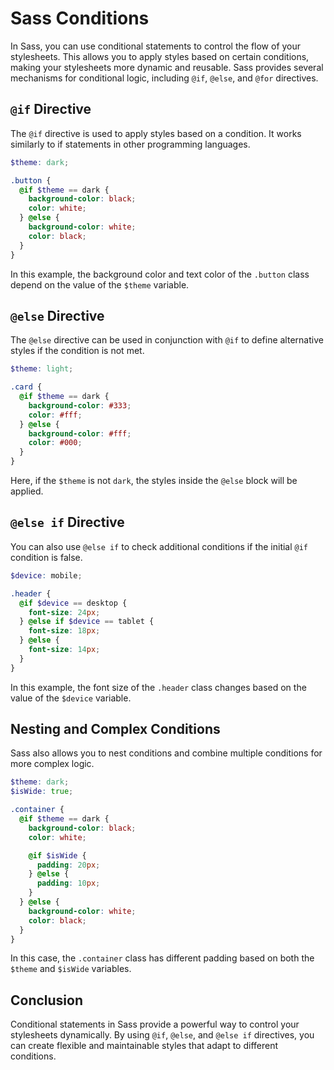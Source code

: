 # Sass Conditions

In Sass, you can use conditional statements to control the flow of your stylesheets. This allows you to apply styles based on certain conditions, making your stylesheets more dynamic and reusable. Sass provides several mechanisms for conditional logic, including `@if`, `@else`, and `@for` directives.

## `@if` Directive

The `@if` directive is used to apply styles based on a condition. It works similarly to if statements in other programming languages.

```scss
$theme: dark;

.button {
  @if $theme == dark {
    background-color: black;
    color: white;
  } @else {
    background-color: white;
    color: black;
  }
}
```

In this example, the background color and text color of the `.button` class depend on the value of the `$theme` variable.

## `@else` Directive

The `@else` directive can be used in conjunction with `@if` to define alternative styles if the condition is not met.

```scss
$theme: light;

.card {
  @if $theme == dark {
    background-color: #333;
    color: #fff;
  } @else {
    background-color: #fff;
    color: #000;
  }
}
```

Here, if the `$theme` is not `dark`, the styles inside the `@else` block will be applied.

## `@else if` Directive

You can also use `@else if` to check additional conditions if the initial `@if` condition is false.

```scss
$device: mobile;

.header {
  @if $device == desktop {
    font-size: 24px;
  } @else if $device == tablet {
    font-size: 18px;
  } @else {
    font-size: 14px;
  }
}
```

In this example, the font size of the `.header` class changes based on the value of the `$device` variable.

## Nesting and Complex Conditions

Sass also allows you to nest conditions and combine multiple conditions for more complex logic.

```scss
$theme: dark;
$isWide: true;

.container {
  @if $theme == dark {
    background-color: black;
    color: white;

    @if $isWide {
      padding: 20px;
    } @else {
      padding: 10px;
    }
  } @else {
    background-color: white;
    color: black;
  }
}
```

In this case, the `.container` class has different padding based on both the `$theme` and `$isWide` variables.

## Conclusion

Conditional statements in Sass provide a powerful way to control your stylesheets dynamically. By using `@if`, `@else`, and `@else if` directives, you can create flexible and maintainable styles that adapt to different conditions.
